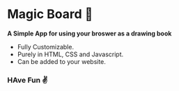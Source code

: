 # Magic Board :crystal_ball:
**A Simple App for using your broswer as a drawing book**

- Fully Customizable.
- Purely in HTML, CSS and Javascript.
- Can be added to your website.

### HAve Fun :v: